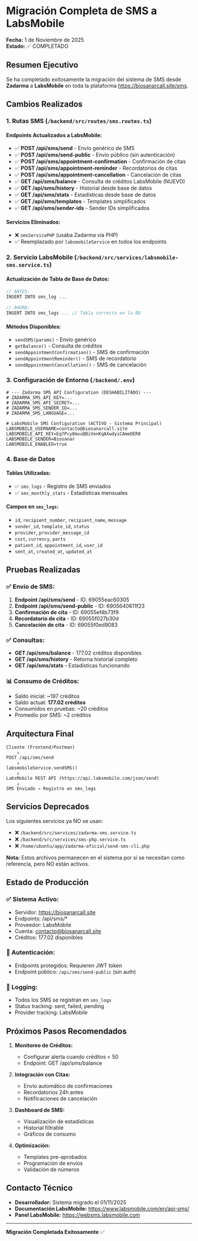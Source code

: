 # Migración Completa de SMS a LabsMobile

**Fecha:** 1 de Noviembre de 2025  
**Estado:** ✅ COMPLETADO

## Resumen Ejecutivo

Se ha completado exitosamente la migración del sistema de SMS desde **Zadarma** a **LabsMobile** en toda la plataforma https://biosanarcall.site/sms.

## Cambios Realizados

### 1. Rutas SMS (`/backend/src/routes/sms.routes.ts`)

#### Endpoints Actualizados a LabsMobile:
- ✅ **POST /api/sms/send** - Envío genérico de SMS
- ✅ **POST /api/sms/send-public** - Envío público (sin autenticación)
- ✅ **POST /api/sms/appointment-confirmation** - Confirmación de citas
- ✅ **POST /api/sms/appointment-reminder** - Recordatorios de citas
- ✅ **POST /api/sms/appointment-cancellation** - Cancelación de citas
- ✅ **GET /api/sms/balance** - Consulta de créditos LabsMobile (NUEVO)
- ✅ **GET /api/sms/history** - Historial desde base de datos
- ✅ **GET /api/sms/stats** - Estadísticas desde base de datos
- ✅ **GET /api/sms/templates** - Templates simplificados
- ✅ **GET /api/sms/sender-ids** - Sender IDs simplificados

#### Servicios Eliminados:
- ❌ `smsServicePHP` (usaba Zadarma vía PHP)
- ✅ Reemplazado por `labsmobileService` en todos los endpoints

### 2. Servicio LabsMobile (`/backend/src/services/labsmobile-sms.service.ts`)

#### Actualización de Tabla de Base de Datos:
```typescript
// ANTES:
INSERT INTO sms_log ...

// AHORA:
INSERT INTO sms_logs ... // Tabla correcta en la BD
```

#### Métodos Disponibles:
- `sendSMS(params)` - Envío genérico
- `getBalance()` - Consulta de créditos
- `sendAppointmentConfirmation()` - SMS de confirmación
- `sendAppointmentReminder()` - SMS de recordatorio
- `sendAppointmentCancellation()` - SMS de cancelación

### 3. Configuración de Entorno (`/backend/.env`)

```env
# --- Zadarma SMS API Configuration (DESHABILITADO) ---
# ZADARMA_SMS_API_KEY=...
# ZADARMA_SMS_API_SECRET=...
# ZADARMA_SMS_SENDER_ID=...
# ZADARMA_SMS_LANGUAGE=...

# LabsMobile SMS Configuration (ACTIVO - Sistema Principal)
LABSMOBILE_USERNAME=contacto@biosanarcall.site
LABSMOBILE_API_KEY=Eq7Pcy8mxuQBiVenKqAXwdyiCAmeDER8
LABSMOBILE_SENDER=Biosanar
LABSMOBILE_ENABLED=true
```

### 4. Base de Datos

#### Tablas Utilizadas:
- ✅ `sms_logs` - Registro de SMS enviados
- ✅ `sms_monthly_stats` - Estadísticas mensuales

#### Campos en `sms_logs`:
- `id`, `recipient_number`, `recipient_name`, `message`
- `sender_id`, `template_id`, `status`
- `provider`, `provider_message_id`
- `cost`, `currency`, `parts`
- `patient_id`, `appointment_id`, `user_id`
- `sent_at`, `created_at`, `updated_at`

## Pruebas Realizadas

### ✅ Envío de SMS:
1. **Endpoint /api/sms/send** - ID: 69055eac60305
2. **Endpoint /api/sms/send-public** - ID: 6905640611f23
3. **Confirmación de cita** - ID: 69055ef4b73f9
4. **Recordatorio de cita** - ID: 69055f027b30d
5. **Cancelación de cita** - ID: 69055f0ed9083

### ✅ Consultas:
- **GET /api/sms/balance** - 177.02 créditos disponibles
- **GET /api/sms/history** - Retorna historial completo
- **GET /api/sms/stats** - Estadísticas funcionando

### 📊 Consumo de Créditos:
- Saldo inicial: ~197 créditos
- Saldo actual: **177.02 créditos**
- Consumidos en pruebas: ~20 créditos
- Promedio por SMS: ~2 créditos

## Arquitectura Final

```
Cliente (Frontend/Postman)
    ↓
POST /api/sms/send
    ↓
labsmobileService.sendSMS()
    ↓
LabsMobile REST API (https://api.labsmobile.com/json/send)
    ↓
SMS Enviado → Registro en sms_logs
```

## Servicios Deprecados

Los siguientes servicios ya NO se usan:
- ❌ `/backend/src/services/zadarma-sms.service.ts`
- ❌ `/backend/src/services/sms-php.service.ts`
- ❌ `/home/ubuntu/app/zadarma-oficial/send-sms-cli.php`

**Nota:** Estos archivos permanecen en el sistema por si se necesitan como referencia, pero NO están activos.

## Estado de Producción

### ✅ Sistema Activo:
- Servidor: https://biosanarcall.site
- Endpoints: /api/sms/*
- Proveedor: LabsMobile
- Cuenta: contacto@biosanarcall.site
- Créditos: 177.02 disponibles

### 🔐 Autenticación:
- Endpoints protegidos: Requieren JWT token
- Endpoint público: `/api/sms/send-public` (sin auth)

### 📝 Logging:
- Todos los SMS se registran en `sms_logs`
- Status tracking: sent, failed, pending
- Provider tracking: LabsMobile

## Próximos Pasos Recomendados

1. **Monitoreo de Créditos:**
   - Configurar alerta cuando créditos < 50
   - Endpoint: GET /api/sms/balance

2. **Integración con Citas:**
   - Envío automático de confirmaciones
   - Recordatorios 24h antes
   - Notificaciones de cancelación

3. **Dashboard de SMS:**
   - Visualización de estadísticas
   - Historial filtrable
   - Gráficos de consumo

4. **Optimización:**
   - Templates pre-aprobados
   - Programación de envíos
   - Validación de números

## Contacto Técnico

- **Desarrollador:** Sistema migrado el 01/11/2025
- **Documentación LabsMobile:** https://www.labsmobile.com/en/api-sms/
- **Panel LabsMobile:** https://websms.labsmobile.com

---
**Migración Completada Exitosamente** ✅
